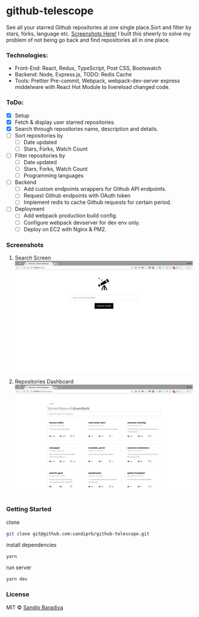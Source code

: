 # github-telescope

See all your starred Github repositories at one single place.Sort and filter by stars, forks, language etc. [Screenshots Here!](#screenshot)
I built this sheerly to solve my problem of not being go back and find repositories all in one place.

### Technologies:

- Front-End: React, Redux, TypeScript, Post CSS, Bootswatch
- Backend: Node, Express.js, TODO: Redis Cache
- Tools: Prettier Pre-commit, Webpack, webpack-dev-server express middelware with React Hot Module to livereload changed code.

### ToDo:

- [x] Setup
- [x] Fetch & display user starred repositories.
- [x] Search through repositories name, description and details.
- [ ] Sort repositories by
  - [ ] Date updated
  - [ ] Stars, Forks, Watch Count
- [ ] Filter repositories by
  - [ ] Date updated
  - [ ] Stars, Forks, Watch Count
  - [ ] Programming languages
- [ ] Backend
  - [ ] Add custom endpoints wrappers for Github API endpoints.
  - [ ] Request Github endpoints with OAuth token
  - [ ] Implement redis to cache Github requests for certain period.
- [ ] Deployment
  - [ ] Add webpack production build config.
  - [ ] Configure webpack devserver for dev env only.
  - [ ] Deploy on EC2 with Nginx & PM2.

### Screenshots

1. Search Screen
   ![Search Screen](https://raw.githubusercontent.com/sandiprb/github-telescope/master/screenshots/SearchScreen.png)

2. Repositories Dashboard
   ![Search Screen](https://raw.githubusercontent.com/sandiprb/github-telescope/master/screenshots/Dashboard.png)

### Getting Started

clone

```sh
git clone git@github.com:sandiprb/github-telescope.git
```

install dependencies

```
yarn
```

run server

```sh
yarn dev
```

### License

MIT © [Sandip Baradiya](https://twitter.com/sandip_rb)
